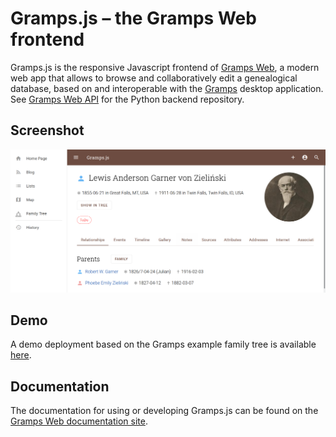 # Gramps.js &ndash; the Gramps Web frontend

Gramps.js is the responsive Javascript frontend of <a href="https://gramps-project.github.io/web/">Gramps Web</a>, a modern web app that allows to browse and collaboratively edit a genealogical database, based on and interoperable with the <a href="https://gramps-project.org">Gramps</a> desktop application. See <a href="https://github.com/gramps-project/gramps-webapi">Gramps Web API</a> for the Python backend repository.

## Screenshot

![](screenshot.png)

## Demo

A demo deployment based on the Gramps example family tree is available [here](https://gcp-api-puqt5dnf3a-uc.a.run.app/).

## Documentation

The documentation for using or developing Gramps.js can be found on the [Gramps Web documentation site](https://gramps-project.github.io/web/).
